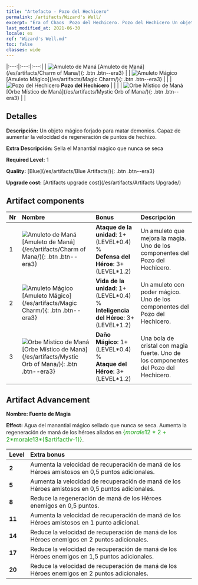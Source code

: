 ```yaml
---
title: "Artefacto - Pozo del Hechicero"
permalink: /artifacts/Wizard's Well/
excerpt: "Era of Chaos  Pozo del Hechicero. Pozo del Hechicero Un objeto mágico forjado para matar demonios. Capaz de aumentar la velocidad de regeneración de puntos de hechizo."
last_modified_at: 2021-06-30
locale: es
ref: "Wizard's Well.md"
toc: false
classes: wide
---
```


  |:---:|:---:|:---:| 
  | ![Amuleto de Maná](/images/t/artifact_40211.png) [Amuleto de Maná](/es/artifacts/Charm of Mana/){: .btn .btn--era3} |   | ![Amuleto Mágico](/images/t/artifact_40212.png) [Amuleto Mágico](/es/artifacts/Magic Charm/){: .btn .btn--era3} | 
  |   | ![Pozo del Hechicero](/images/t/icon_artifact_21.png) **Pozo del Hechicero** |  | 
  |   | ![Orbe Místico de Maná](/images/t/artifact_40213.png) [Orbe Místico de Maná](/es/artifacts/Mystic Orb of Mana/){: .btn .btn--era3} |   | 


## Detalles

 **Descripción:** Un objeto mágico forjado para matar demonios. Capaz de aumentar la velocidad de regeneración de puntos de hechizo.

 **Extra Descripción:** Sella el Manantial mágico que nunca se seca

 **Required Level:** 1

 **Quality:** [Blue](/es/artifacts/Blue Artifacts/){: .btn .btn--era3}

 **Upgrade cost:** [Artifacts upgrade cost](/es/artifacts/Artifacts Upgrade/)



## Artifact components

  | Nr |    Nombre    |   Bonus | Descripción | 
  |:---|:-----------|:--------|:------------| 
  | 1 | ![Amuleto de Maná](/images/t/artifact_40211.png) [Amuleto de Maná](/es/artifacts/Charm of Mana/){: .btn .btn--era3} | **Ataque de la unidad**: 1+(LEVEL\*0.4) %<br/>**Defensa del Héroe**: 3+(LEVEL\*1.2) | Un amuleto que mejora la magia. Uno de los componentes del Pozo del Hechicero. | 
  | 2 | ![Amuleto Mágico](/images/t/artifact_40212.png) [Amuleto Mágico](/es/artifacts/Magic Charm/){: .btn .btn--era3} | **Vida de la unidad**: 1+(LEVEL\*0.4) %<br/>**Inteligencia del Héroe**: 3+(LEVEL\*1.2) | Un amuleto con poder mágico. Uno de los componentes del Pozo del Hechicero. | 
  | 3 | ![Orbe Místico de Maná](/images/t/artifact_40213.png) [Orbe Místico de Maná](/es/artifacts/Mystic Orb of Mana/){: .btn .btn--era3} | **Daño Mágico**: 1+(LEVEL\*0.4) %<br/>**Ataque del Héroe**: 3+(LEVEL\*1.2) | Una bola de cristal con magia fuerte. Uno de los componentes del Pozo del Hechicero. | 


## Artifact Advancement

 **Nombre: Fuente de Magia**

 **Effect:** Agua del manantial mágico sellado que nunca se seca. Aumenta la regeneración de maná de los héroes aliados en <span style="color: #1ca216;font-size:16px">{$morale12*2+2*$morale13*($artifactlv-1)}</span>.

  |  Level  |    Extra bonus  | 
  |:--------|:----------------| 
  | **2** | Aumenta la velocidad de recuperación de maná de los Héroes amistosos en 0,5 puntos adicionales. | 
  | **5** | Aumenta la velocidad de recuperación de maná de los Héroes amistosos en 0,5 puntos adicionales. | 
  | **8** | Reduce la regeneración de maná de los Héroes enemigos en 0,5 puntos. | 
  | **11** | Aumenta la velocidad de recuperación de maná de los Héroes amistosos en 1 punto adicional. | 
  | **14** | Reduce la velocidad de recuperación de maná de los Héroes enemigos en 2 puntos adicionales. | 
  | **17** | Reduce la velocidad de recuperación de maná de los Héroes enemigos en 1,5 puntos adicionales. | 
  | **20** | Reduce la velocidad de recuperación de maná de los Héroes enemigos en 2 puntos adicionales. | 
